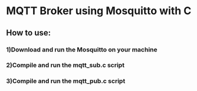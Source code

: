 # MQTT Broker using Mosquitto with C

## How to use:

### 1)Download and run the Mosquitto on your machine
### 2)Compile and run the mqtt_sub.c script
### 3)Compile and run the mqtt_pub.c script
